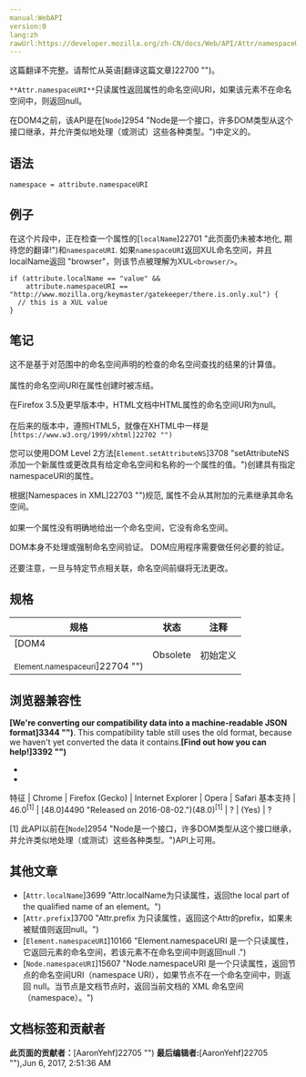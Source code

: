 ```yaml
---
manual:WebAPI
version:0
lang:zh
rawUrl:https://developer.mozilla.org/zh-CN/docs/Web/API/Attr/namespaceURI
---
```




这篇翻译不完整。请帮忙从英语[翻译这篇文章]22700 "")。






`**Attr.namespaceURI**`只读属性返回属性的命名空间URI，如果该元素不在命名空间中，则返回null。



在DOM4之前，该API是在[`Node`]2954 "Node是一个接口，许多DOM类型从这个接口继承，并允许类似地处理（或测试）这些各种类型。")中定义的。



## 语法<a name="语法"></a>

```
namespace = attribute.namespaceURI
```

## 例子<a name="例子"></a>


在这个片段中，正在检查一个属性的[`localName`]22701 "此页面仍未被本地化, 期待您的翻译!")和`namespaceURI`. 如果`namespaceURI`返回XUL命名空间，并且localName返回 &quot;browser&quot;，则该节点被理解为XUL`<browser/>`。


```
if (attribute.localName == "value" && 
    attribute.namespaceURI == "http://www.mozilla.org/keymaster/gatekeeper/there.is.only.xul") {
  // this is a XUL value 
}
```

## 笔记<a name="笔记"></a>


这不是基于对范围中的命名空间声明的检查的命名空间查找的结果的计算值。<br></br>属性的命名空间URI在属性创建时被冻结。



在Firefox 3.5及更早版本中，HTML文档中HTML属性的命名空间URI为null。<br></br>在后来的版本中，遵照HTML5，就像在XHTML中一样是`[https://www.w3.org/1999/xhtml]22702 "")`



您可以使用DOM Level 2方法[`Element.setAttributeNS`]3708 "setAttributeNS 添加一个新属性或更改具有给定命名空间和名称的一个属性的值。")创建具有指定namespaceURI的属性。



根据[Namespaces in XML]22703 "")规范, 属性不会从其附加的元素继承其命名空间。<br></br>如果一个属性没有明确地给出一个命名空间，它没有命名空间。



DOM本身不处理或强制命名空间验证。 DOM应用程序需要做任何必要的验证。<br></br>还要注意，一旦与特定节点相关联，命名空间前缀将无法更改。


## 规格<a name="规格"></a>
规格 | 状态 | 注释 
 ---  |  ---  |  ---  | 
[DOM4<br></br><small>Element.namespaceuri</small>]22704 "") | Obsolete | 初始定义 


## 浏览器兼容性<a name="浏览器兼容性"></a>


**[We&#39;re converting our compatibility data into a machine-readable JSON format]3344 "")**. This compatibility table still uses the old format, because we haven&#39;t yet converted the data it contains.**[Find out how you can help!]3392 "")**


* 
* 
特征 | Chrome | Firefox (Gecko) | Internet Explorer | Opera | Safari 
基本支持 | 46.0<sup>[1]</sup> | [48.0]4490 "Released on 2016-08-02.")(48.0)<sup>[1]</sup> | ? | (Yes) | ? 





[1] 此API以前在[`Node`]2954 "Node是一个接口，许多DOM类型从这个接口继承，并允许类似地处理（或测试）这些各种类型。")API上可用。


## 其他文章<a name="其他文章"></a>

* [`Attr.localName`]3699 "Attr.localName为只读属性，返回the local part of the qualified name of an element。")
* [`Attr.prefix`]3700 "Attr.prefix 为只读属性，返回这个Attr的prefix，如果未被赋值则返回null。")
* [`Element.namespaceURI`]10166 "Element.namespaceURI 是一个只读属性，它返回元素的命名空间，若该元素不在命名空间中则返回null .")
* [`Node.namespaceURI`]15607 "Node.namespaceURI 是一个只读属性，返回节点的命名空间URI（namespace URI），如果节点不在一个命名空间中，则返回 null。当节点是文档节点时，返回当前文档的 XML 命名空间（namespace）。")



## 文档标签和贡献者
**此页面的贡献者：**[AaronYehf]22705 "")
**最后编辑者:**[AaronYehf]22705 ""),<time>Jun 6, 2017, 2:51:36 AM</time>


